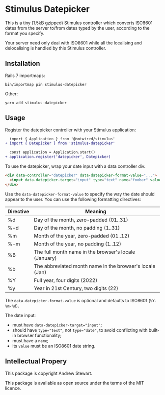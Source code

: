 # Stimulus Datepicker

This is a tiny (1.5kB gzipped) Stimulus controller which converts ISO8601 dates from the server to/from dates typed by the user, according to the format you specify.

Your server need only deal with ISO8601 while all the localising and delocalising is handled by this Stimulus controller.


## Installation

Rails 7 importmaps:

```
bin/importmap pin stimulus-datepicker
```

Other:

```
yarn add stimulus-datepicker
```


## Usage

Register the datepicker controller with your Stimulus application:

```diff
  import { Application } from '@hotwired/stimulus'
+ import { Datepicker } from 'stimulus-datepicker'

  const application = Application.start()
+ application.register('datepicker', Datepicker)
```

To use the datepicker, wrap your date input with a data controller div.

```html
<div data-controller="datepicker" data-datepicker-format-value="...">
  <input data-datepicker-target="input" type="text" name="foobar" value="2022-03-23"/>
</div>
```

Use the `data-datepicker-format-value` to specify the way the date should appear to the user.  You can use the following formatting directives:

| Directive | Meaning |
|--|--|
| %d | Day of the month, zero-padded (01..31) |
| %-d | Day of the month, no padding (1..31) |
| %m | Month of the year, zero-padded (01..12) |
| %-m | Month of the year, no padding (1..12) |
| %B | The full month name in the browser's locale (January) |
| %b | The abbreviated month name in the browser's locale (Jan) |
| %Y | Full year, four digits (2022) |
| %y | Year in 21st Century, two digits (22) |

The `data-datepicker-format-value` is optional and defaults to ISO8601 (`%Y-%m-%d`).

The date input:

- must have `data-datepicker-target="input"`;
- should have `type="text"`, not `type="date"`, to avoid conflicting with built-in browser functionality;
- must have a `name`;
- its `value` must be an ISO8601 date string.


## Intellectual Propery

This package is copyright Andrew Stewart.

This package is available as open source under the terms of the MIT licence.
